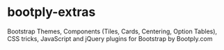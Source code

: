 bootply-extras
==============

Bootstrap Themes, Components (Tiles, Cards, Centering, Option Tables), CSS tricks, JavaScript and jQuery plugins for Bootstrap by Bootply.com
